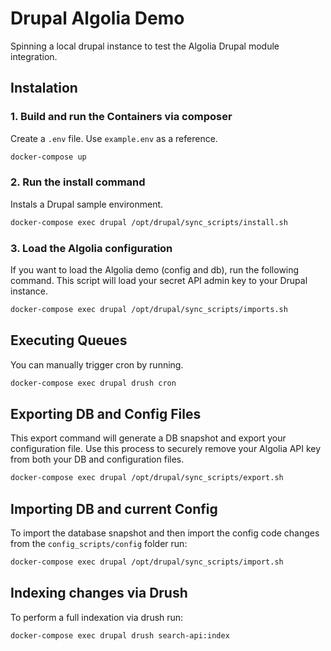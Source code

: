 # Drupal Algolia Demo
Spinning a local drupal instance to test the Algolia Drupal module integration.

## Instalation
### 1. Build and run the Containers via composer
Create a `.env` file. Use `example.env` as a reference.
```sh
docker-compose up
```
### 2. Run the install command
Instals a Drupal sample environment.
```sh
docker-compose exec drupal /opt/drupal/sync_scripts/install.sh
```
### 3. Load the Algolia configuration
If you want to load the Algolia demo (config and db), run the following command. This script will load your secret API admin key to your Drupal instance.
```sh
docker-compose exec drupal /opt/drupal/sync_scripts/imports.sh
```
## Executing Queues
You can manually trigger cron by running.
```sh
docker-compose exec drupal drush cron
```
## Exporting DB and Config Files
This export command will generate a DB snapshot and export your configuration file. Use this process to securely remove your Algolia API key from both your DB and configuration files.

```sh
docker-compose exec drupal /opt/drupal/sync_scripts/export.sh
```

## Importing DB and current Config
To import the database snapshot and then import the config code changes from the `config_scripts/config` folder run:
```sh
docker-compose exec drupal /opt/drupal/sync_scripts/import.sh
```

## Indexing changes via Drush
To perform a full indexation via drush run:
```sh
docker-compose exec drupal drush search-api:index
```